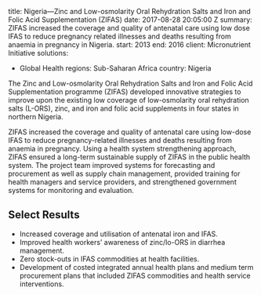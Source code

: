 
title: Nigeria—Zinc and Low-osmolarity Oral Rehydration Salts and Iron and Folic Acid
  Supplementation (ZIFAS)
date: 2017-08-28 20:05:00 Z
summary: ZIFAS increased the coverage and quality of antenatal care using low dose
  IFAS to reduce pregnancy related illnesses and deaths resulting from anaemia in
  pregnancy in Nigeria.
start: 2013
end: 2016
client: Micronutrient Initiative
solutions:
- Global Health
regions: Sub-Saharan Africa
country: Nigeria


The Zinc and Low-osmolarity Oral Rehydration Salts and Iron and Folic Acid Supplementation programme (ZIFAS) developed innovative strategies to improve upon the existing low coverage of low-osmolarity oral rehydration salts (L-ORS), zinc, and iron and folic acid supplements in four states in northern Nigeria.

ZIFAS increased the coverage and quality of antenatal care using low-dose IFAS to reduce pregnancy-related illnesses and deaths resulting from anaemia in pregnancy. Using a health system strengthening approach, ZIFAS ensured a long-term sustainable supply of ZIFAS in the public health system. The project team improved systems for forecasting and procurement as well as supply chain management, provided training for health managers and service providers, and strengthened government systems for monitoring and evaluation.

## Select Results

* Increased coverage and utilisation of antenatal iron and IFAS.
* Improved health workers’ awareness of zinc/lo-ORS in diarrhea management.
* Zero stock-outs in IFAS commodities at health facilities.
* Development of costed integrated annual health plans and medium term procurement plans that included ZIFAS commodities and health service interventions.
